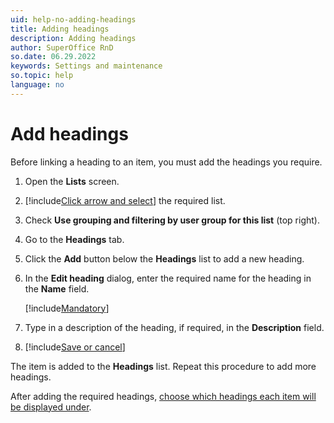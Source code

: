 ```yaml
---
uid: help-no-adding-headings
title: Adding headings
description: Adding headings
author: SuperOffice RnD
so.date: 06.29.2022
keywords: Settings and maintenance
so.topic: help
language: no
---
```


# Add headings

Before linking a heading to an item, you must add the headings you require.

1. Open the **Lists** screen.

2. [!include[Click arrow and select](../includes/expand-list.md)] the required list.

3. Check **Use grouping and filtering by user group for this list** (top right).

4. Go to the **Headings** tab.

5. Click the **Add** button below the **Headings** list to add a new heading.

6. In the **Edit heading** dialog, enter the required name for the heading in the **Name** field.

    [!include[Mandatory](../includes/note-mandatory-field.md)]

7. Type in a description of the heading, if required, in the **Description** field.

8. [!include[Save or cancel](../includes/save-or-cancel.md)]

The item is added to the **Headings** list. Repeat this procedure to add more headings.

After adding the required headings, [choose which headings each item will be displayed under][1].

<!-- Referenced links -->
[1]: grouping-items-under-headings.md

<!-- Referenced images -->

